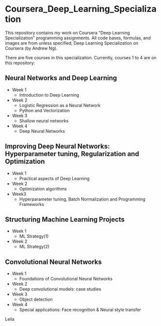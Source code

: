 # Coursera_Deep_Learning_Specialization

This repository contains my work on Coursera "Deep Learning Specialization" programming assignments. All code bases, formulas, and images are from unless specified, Deep Learning Specialization on Coursera (by Andrew Ng).

There are five courses in this specialization. Currently, courses 1 to 4 are on this repository:

## Neural Networks and Deep Learning
- Week 1
  * Introduction to Deep Learning
- Week 2
  * Logistic Regression as a Neural Network
  * Python and Vectorization
- Week 3
  * Shallow neural networks
- Week 4
  * Deep Neural Networks
## Improving Deep Neural Networks: Hyperparameter tuning, Regularization and Optimization
- Week 1
  * Practical aspects of Deep Learning
- Week 2
  * Optimization algorithms
- Week3
  * Hyperparameter tuning, Batch Normalization and Programming Frameworks
## Structuring Machine Learning Projects
- Week 1
  * ML Strategy(1)
- Week 2
   * ML Strategy(2)
## Convolutional Neural Networks
- Week 1
   * Foundations of Convolutional Neural Networks
- Week 2
   * Deep convolutional models: case studies
- Week 3
   * Object detection
- Week 4
   * Special applications: Face recognition & Neural style transfer
  
   

   
Leila
